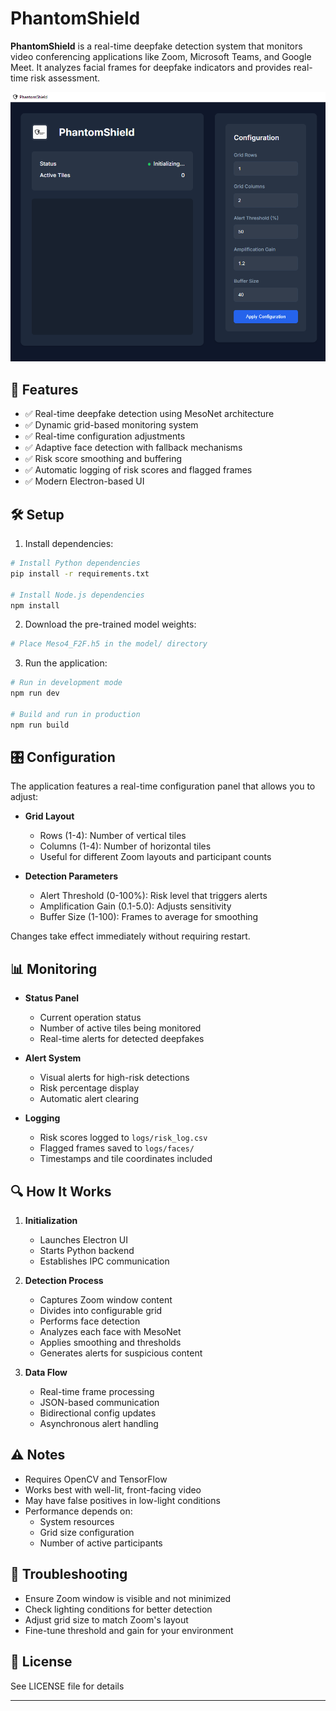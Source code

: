 # PhantomShield

**PhantomShield** is a real-time deepfake detection system that monitors video conferencing applications like Zoom, Microsoft Teams, and Google Meet. It analyzes facial frames for deepfake indicators and provides real-time risk assessment.

![PhantomShield Demo](app/assets/githubdemo.png)

## 🎯 Features

- ✅ Real-time deepfake detection using MesoNet architecture
- ✅ Dynamic grid-based monitoring system
- ✅ Real-time configuration adjustments
- ✅ Adaptive face detection with fallback mechanisms
- ✅ Risk score smoothing and buffering
- ✅ Automatic logging of risk scores and flagged frames
- ✅ Modern Electron-based UI

## 🛠️ Setup

1. Install dependencies:
```bash
# Install Python dependencies
pip install -r requirements.txt

# Install Node.js dependencies
npm install
```

2. Download the pre-trained model weights:
```bash
# Place Meso4_F2F.h5 in the model/ directory
```

3. Run the application:
```bash
# Run in development mode
npm run dev

# Build and run in production
npm run build
```

## 🎛️ Configuration

The application features a real-time configuration panel that allows you to adjust:

- **Grid Layout**
  - Rows (1-4): Number of vertical tiles
  - Columns (1-4): Number of horizontal tiles
  - Useful for different Zoom layouts and participant counts

- **Detection Parameters**
  - Alert Threshold (0-100%): Risk level that triggers alerts
  - Amplification Gain (0.1-5.0): Adjusts sensitivity
  - Buffer Size (1-100): Frames to average for smoothing

Changes take effect immediately without requiring restart.

## 📊 Monitoring

- **Status Panel**
  - Current operation status
  - Number of active tiles being monitored
  - Real-time alerts for detected deepfakes

- **Alert System**
  - Visual alerts for high-risk detections
  - Risk percentage display
  - Automatic alert clearing

- **Logging**
  - Risk scores logged to `logs/risk_log.csv`
  - Flagged frames saved to `logs/faces/`
  - Timestamps and tile coordinates included

## 🔍 How It Works

1. **Initialization**
   - Launches Electron UI
   - Starts Python backend
   - Establishes IPC communication

2. **Detection Process**
   - Captures Zoom window content
   - Divides into configurable grid
   - Performs face detection
   - Analyzes each face with MesoNet
   - Applies smoothing and thresholds
   - Generates alerts for suspicious content

3. **Data Flow**
   - Real-time frame processing
   - JSON-based communication
   - Bidirectional config updates
   - Asynchronous alert handling

## ⚠️ Notes

- Requires OpenCV and TensorFlow
- Works best with well-lit, front-facing video
- May have false positives in low-light conditions
- Performance depends on:
  - System resources
  - Grid size configuration
  - Number of active participants

## 🔧 Troubleshooting

- Ensure Zoom window is visible and not minimized
- Check lighting conditions for better detection
- Adjust grid size to match Zoom's layout
- Fine-tune threshold and gain for your environment

## 📝 License

See LICENSE file for details

---
